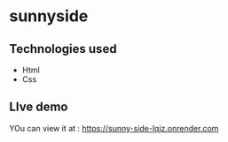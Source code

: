 # sunnyside

## Technologies used
- Html
- Css
## LIve demo 
YOu can view it at : https://sunny-side-lqjz.onrender.com


